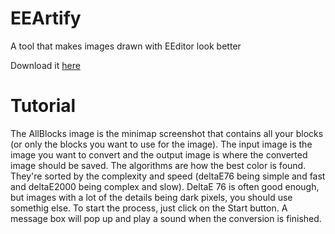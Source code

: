 # EEArtify
A tool that makes images drawn with EEditor look better

Download it [here](https://github.com/Karl255/EEArtify/releases/download/v1.0/EEArtify_v1.0.zip)

# Tutorial

The AllBlocks image is the minimap screenshot that contains all your blocks (or only the blocks you want to use for the image).
The input image is the image you want to convert and the output image is where the converted image should be saved.
The algorithms are how the best color is found. They're sorted by the complexity and speed (deltaE76 being simple and fast and deltaE2000 being complex and slow). DeltaE 76 is often good enough, but images with a lot of the details being dark pixels, you should use somethig else.
To start the process, just click on the Start button. A message box will pop up and play a sound when the conversion is finished.
